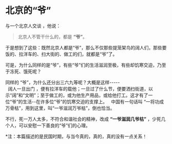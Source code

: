 # 北京的“爷”
与一个北京人交谈 ，他说：
> 北京人不管干什么的，都是 **“爷”**。

于是想到了这些：既然北京人都是“爷”，那么不仅那些提笼架鸟的阔人们，那些要饭的、拉洋车的、扫大街的、做工的们，就都是“爷”了。

可是，为什么同样的是“爷”，有些“爷”们的生活滋润至极，有些却饥寒交迫，乃至于冻死、饿死呢？  

同样的 “爷”，为什么还分出三六九等呢？大概是这样-----  
 
阔人一旦出门 ，便有拉洋车的载他；一旦过了什么节，便要洒扫街道，以示“阔”和“文明”；至于做工的，或为他生产用品，或给他打工。这才有了一位“爷”的生活--在许多位“爷”的饥寒交迫的支撑上。
 
中国有一句话叫 “一将功成万骨枯”，用到这里，叫“一爷滋润万爷枯”，倒也恰当。

不行，死一万人太多，不符合和谐社会的精神，改成 **“一爷滋润几爷枯”** ，少死几个人，可以安慰一下善良的“爷”们的心理。

*注：本篇描述的是民国时期，与当今真的，真的，真的没有一点关系！
